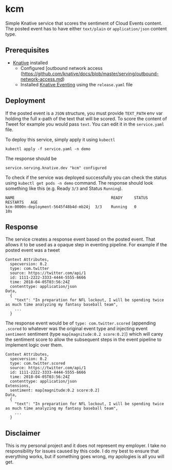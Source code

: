 # kcm 

Simple Knative service that scores the sentiment of Cloud Events content. The posted event has to have either `text/plain` or `application/json` content type.

## Prerequisites

 * [Knative](https://github.com/knative/docs/blob/master/install) installed
    * Configured [outbound network access (https://github.com/knative/docs/blob/master/serving/outbound-network-access.md)
    * Installed [Knative Eventing](https://github.com/knative/docs/tree/master/eventing) using the `release.yaml` file


## Deployment

If the posted event is a `JSON` structure, you must provide `TEXT_PATH` env var holding the full x-path of the text that will be scored. To score the content of Tweet for example you would pass `text`. You can edit it in the `service.yaml` file.

To deploy this service, simply apply it using `kubectl`


```shell
kubectl apply -f service.yaml -n demo
```

The response should be

```shell
service.serving.knative.dev "kcm" configured
```

To check if the service was deployed successfully you can check the status using `kubectl get pods -n demo` command. The response should look something like this (e.g. Ready `3/3` and Status `Running`).

```shell
NAME                                          READY     STATUS    RESTARTS   AGE
kcm-0000n-deployment-5645f48b4d-mb24j  3/3    Running   0                    10s
```

## Response

The service creates a response event based on the posted event. That allows it to be used as a opaque step in eventing pipeline. For example if the posted event was a tweet

```shell
Context Attributes,
  specversion: 0.2
  type: com.twitter
  source: https://twitter.com/api/1
  id: 1111-2222-3333-4444-5555-6666
  time: 2018-04-05T03:56:24Z
  contenttype: application/json
Data,
  {
    "text": "In preparation for NFL lockout, I will be spending twice as much time analyzing my fantasy baseball team",
    ...
  }
```

The response event would be of `type: com.twitter.scored` (appending `.scored` to whatever was the original event type and injecting event `sentiment` sentiment (type `map[magnitude:0.2 score:0.2]`) which will carey the sentiment score to allow the subsequent steps in the event pipeline to implement logic over them.

```shell
Context Attributes,
  specversion: 0.2
  type: com.twitter.scored
  source: https://twitter.com/api/1
  id: 1111-2222-3333-4444-5555-6666
  time: 2018-04-05T03:56:24Z
  contenttype: application/json
Extensions,
  sentiment: map[magnitude:0.2 score:0.2]
Data,
  {
    "text": "In preparation for NFL lockout, I will be spending twice as much time analyzing my fantasy baseball team",
    ...
  }
```

## Disclaimer

This is my personal project and it does not represent my employer. I take no responsibility for issues caused by this code. I do my best to ensure that everything works, but if something goes wrong, my apologies is all you will get.
